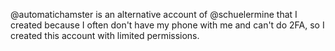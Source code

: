 @automatichamster is an alternative account of @schuelermine that I created because I often don't have my phone with me and can't do 2FA, so I created this account with limited permissions.
